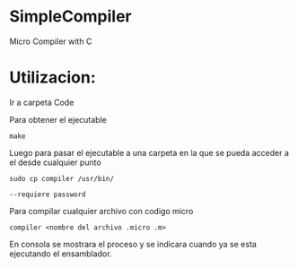 # SimpleCompiler
Micro Compiler with C

# Utilizacion:

Ir a carpeta Code

Para obtener el ejecutable

	make

Luego para pasar el ejecutable a una carpeta en la que se pueda acceder a el desde cualquier punto

	sudo cp compiler /usr/bin/

	--requiere password

Para compilar cualquier archivo con codigo micro

	compiler <nombre del archivo .micro .m>

En consola se mostrara el proceso y se indicara cuando ya se esta ejecutando el ensamblador.
